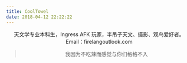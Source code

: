 ```yaml
---
title: CoolTowel
date: 2018-04-12 22:22:22
---
```

<center>天文学专业本科生，Ingress AFK 玩家，半吊子天文、摄影、观鸟爱好者。<center>

<center>Email：firelang<i class="fa fa-hashtag" aria-hidden="true"></i>outlook.com<center>

<blockquote class="blockquote-center">我因为不吃辣而感觉与你们格格不入</blockquote>
